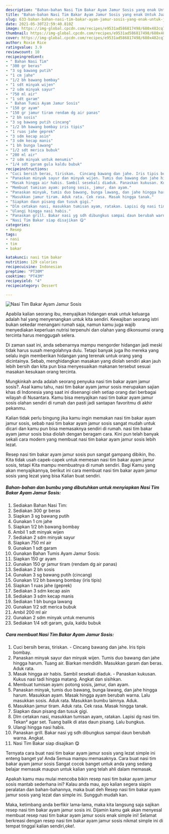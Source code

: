```yaml
---
description: "Bahan-bahan Nasi Tim Bakar Ayam Jamur Sosis yang enak Untuk Jualan"
title: "Bahan-bahan Nasi Tim Bakar Ayam Jamur Sosis yang enak Untuk Jualan"
slug: 633-bahan-bahan-nasi-tim-bakar-ayam-jamur-sosis-yang-enak-untuk-jualan
date: 2021-05-30T22:59:40.810Z
image: https://img-global.cpcdn.com/recipes/e9531ad586817498/680x482cq70/nasi-tim-bakar-ayam-jamur-sosis-foto-resep-utama.jpg
thumbnail: https://img-global.cpcdn.com/recipes/e9531ad586817498/680x482cq70/nasi-tim-bakar-ayam-jamur-sosis-foto-resep-utama.jpg
cover: https://img-global.cpcdn.com/recipes/e9531ad586817498/680x482cq70/nasi-tim-bakar-ayam-jamur-sosis-foto-resep-utama.jpg
author: Roxie Rice
ratingvalue: 3.9
reviewcount: 10
recipeingredient:
- " Bahan Nasi Tim"
- "300 gr beras"
- "3 sg bawang putih"
- "1 cm jahe"
- "1/2 bh bawang bombay"
- "1 sdt minyak wijen"
- "2 sdm minyak sayur"
- "750 ml air"
- "1 sdt garam"
- " Bahan Tumis Ayam Jamur Sosis"
- "150 gr ayam"
- "150 gr jamur tiram rendam dg air panas"
- "2 bh sosis"
- "3 sg bawang putih cincang"
- "1/2 bh bawang bombay iris tipis"
- "1 ruas jahe geprek"
- "3 sdm kecap asin"
- "3 sdm kecap manis"
- "1 bh bunga lawang"
- "1/2 sdt merica bubuk"
- "200 ml air"
- "2 sdm minyak untuk menumis"
- "1/4 sdt garam gula kaldu bubuk"
recipeinstructions:
- "Cuci bersih beras, tiriskan.  Cincang bawang dan jahe. Iris tipis bombay."
- "Panaskan minyak sayur dan minyak wijen. Tumis duo bawang dan jahe hingga harum. Tuang air. Biarkan mendidih. Masukkan garam dan beras. Aduk rata."
- "Masak hingga air habis. Sambil sesekali diaduk. Panaskan kukusan. Kukus nasi tadi hingga matang. Angkat dan sisihkan."
- "Membuat tumisan ayam: potong sosis, jamur, dan ayam."
- "Panaskan minyak, tumis duo bawang, bunga lawang, dan jahe hingga harum. Masukkan ayam. Masak hingga ayam berubah warna. Lalu masukkan sosis. Aduk rata. Masukkan bumbu lainnya. Aduk."
- "Masukkan jamur tiram. Aduk rata. Cek rasa. Masak hingga tanak."
- "Siapkan daun pisang dan tusuk gigi."
- "Dlm cetakan nasi, masukkan tumisan ayam, ratakan. Lapisi dg nasi tim. Tekan² agar set. Tuang balik di atas daun pisang. Lalu bungkus."
- "Ulangi hingga nasi habis."
- "Panaskan grill. Bakar nasi yg sdh dibungkus sampai daun berubah warna. Angkat."
- "Nasi Tim Bakar siap disajikan 😋"
categories:
- Resep
tags:
- nasi
- tim
- bakar

katakunci: nasi tim bakar 
nutrition: 129 calories
recipecuisine: Indonesian
preptime: "PT30M"
cooktime: "PT43M"
recipeyield: "4"
recipecategory: Dessert

---
```



![Nasi Tim Bakar Ayam Jamur Sosis](https://img-global.cpcdn.com/recipes/e9531ad586817498/680x482cq70/nasi-tim-bakar-ayam-jamur-sosis-foto-resep-utama.jpg)

Apabila kalian seorang ibu, menyajikan hidangan enak untuk keluarga adalah hal yang menyenangkan untuk kita sendiri. Kewajiban seorang istri bukan sekedar menangani rumah saja, namun kamu juga wajib menyediakan keperluan nutrisi terpenuhi dan olahan yang dikonsumsi orang tercinta harus menggugah selera.

Di zaman  saat ini, anda sebenarnya mampu mengorder hidangan jadi meski tidak harus susah mengolahnya dulu. Tetapi banyak juga lho mereka yang selalu ingin memberikan hidangan yang terenak untuk orang yang dicintainya. Sebab, menghidangkan masakan yang diolah sendiri akan jauh lebih bersih dan kita pun bisa menyesuaikan makanan tersebut sesuai masakan kesukaan orang tercinta. 



Mungkinkah anda adalah seorang penyuka nasi tim bakar ayam jamur sosis?. Asal kamu tahu, nasi tim bakar ayam jamur sosis merupakan sajian khas di Indonesia yang saat ini disenangi oleh setiap orang dari berbagai wilayah di Nusantara. Kamu bisa menyajikan nasi tim bakar ayam jamur sosis olahan sendiri di rumah dan pasti jadi santapan favoritmu di akhir pekanmu.

Kalian tidak perlu bingung jika kamu ingin memakan nasi tim bakar ayam jamur sosis, sebab nasi tim bakar ayam jamur sosis sangat mudah untuk dicari dan kamu pun bisa memasaknya sendiri di rumah. nasi tim bakar ayam jamur sosis bisa diolah dengan beragam cara. Kini pun telah banyak sekali cara modern yang membuat nasi tim bakar ayam jamur sosis lebih lezat.

Resep nasi tim bakar ayam jamur sosis pun sangat gampang dibikin, lho. Kita tidak usah capek-capek untuk memesan nasi tim bakar ayam jamur sosis, tetapi Kita mampu membuatnya di rumah sendiri. Bagi Kamu yang akan menyajikannya, berikut ini cara membuat nasi tim bakar ayam jamur sosis yang lezat yang bisa Kalian buat sendiri.

<!--inarticleads1-->

##### Bahan-bahan dan bumbu yang dibutuhkan untuk menyiapkan Nasi Tim Bakar Ayam Jamur Sosis:

1. Sediakan  Bahan Nasi Tim:
1. Sediakan 300 gr beras
1. Siapkan 3 sg bawang putih
1. Gunakan 1 cm jahe
1. Siapkan 1/2 bh bawang bombay
1. Ambil 1 sdt minyak wijen
1. Sediakan 2 sdm minyak sayur
1. Siapkan 750 ml air
1. Gunakan 1 sdt garam
1. Gunakan  Bahan Tumis Ayam Jamur Sosis:
1. Siapkan 150 gr ayam
1. Gunakan 150 gr jamur tiram (rendam dg air panas)
1. Sediakan 2 bh sosis
1. Gunakan 3 sg bawang putih (cincang)
1. Gunakan 1/2 bh bawang bombay (iris tipis)
1. Siapkan 1 ruas jahe (geprek)
1. Sediakan 3 sdm kecap asin
1. Sediakan 3 sdm kecap manis
1. Sediakan 1 bh bunga lawang
1. Gunakan 1/2 sdt merica bubuk
1. Ambil 200 ml air
1. Gunakan 2 sdm minyak untuk menumis
1. Sediakan 1/4 sdt garam, gula, kaldu bubuk




<!--inarticleads2-->

##### Cara membuat Nasi Tim Bakar Ayam Jamur Sosis:

1. Cuci bersih beras, tiriskan.  - Cincang bawang dan jahe. Iris tipis bombay.
1. Panaskan minyak sayur dan minyak wijen. Tumis duo bawang dan jahe hingga harum. Tuang air. Biarkan mendidih. Masukkan garam dan beras. Aduk rata.
1. Masak hingga air habis. Sambil sesekali diaduk. - Panaskan kukusan. Kukus nasi tadi hingga matang. Angkat dan sisihkan.
1. Membuat tumisan ayam: potong sosis, jamur, dan ayam.
1. Panaskan minyak, tumis duo bawang, bunga lawang, dan jahe hingga harum. Masukkan ayam. Masak hingga ayam berubah warna. Lalu masukkan sosis. Aduk rata. Masukkan bumbu lainnya. Aduk.
1. Masukkan jamur tiram. Aduk rata. Cek rasa. Masak hingga tanak.
1. Siapkan daun pisang dan tusuk gigi.
1. Dlm cetakan nasi, masukkan tumisan ayam, ratakan. Lapisi dg nasi tim. Tekan² agar set. Tuang balik di atas daun pisang. Lalu bungkus.
1. Ulangi hingga nasi habis.
1. Panaskan grill. Bakar nasi yg sdh dibungkus sampai daun berubah warna. Angkat.
1. Nasi Tim Bakar siap disajikan 😋




Ternyata cara buat nasi tim bakar ayam jamur sosis yang lezat simple ini enteng banget ya! Anda Semua mampu memasaknya. Cara buat nasi tim bakar ayam jamur sosis Sangat cocok banget untuk anda yang sedang belajar memasak maupun untuk kalian yang telah ahli dalam memasak.

Apakah kamu mau mulai mencoba bikin resep nasi tim bakar ayam jamur sosis mantab sederhana ini? Kalau anda mau, ayo kalian segera siapin peralatan dan bahan-bahannya, maka buat deh Resep nasi tim bakar ayam jamur sosis yang lezat dan simple ini. Sungguh mudah kan. 

Maka, ketimbang anda berfikir lama-lama, maka kita langsung saja sajikan resep nasi tim bakar ayam jamur sosis ini. Dijamin kamu gak akan menyesal membuat resep nasi tim bakar ayam jamur sosis enak simple ini! Selamat berkreasi dengan resep nasi tim bakar ayam jamur sosis nikmat simple ini di tempat tinggal kalian sendiri,oke!.

